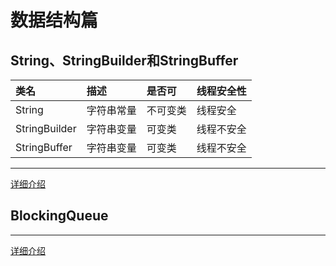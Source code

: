 # 数据结构篇

## String、StringBuilder和StringBuffer
|  类名|  描述|  是否可|  线程安全性|
|:----         |:----    |:----    |:---- |
|String        |字符串常量 | 不可变类  | 线程安全   |
|StringBuilder |字符串变量 | 可变类   |  线程不安全 |
|StringBuffer  |字符串变量 | 可变类   |  线程不安全 |

--------
[详细介绍](stringbuilderandstringbuffer.md)

## BlockingQueue

--------
[详细介绍](blockingqueueanddeque.md)

